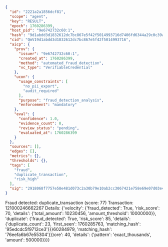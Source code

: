 ```json
{
  "id": "2221a2a1856dcf81",
  "scope": "agent",
  "key": "RESULT",
  "epoch": 1760286399,
  "host_pid": "9e6742732c60:1",
  "hash": "9d1abdd3d1832612dc7bc867e5f42f5014993716d7406fd6344a29c0c39a29d5",
  "cid": "QmV19d1abdd3d1832612dc7bc867e5f42f5014993716",
  "aicp": {
    "prov": {
      "issuer": "9e6742732c60:1",
      "created_at": 1760286399,
      "method": "automated_fraud_detection",
      "vc_type": "VerifiableCredential"
    },
    "ucon": {
      "usage_constraints": [
        "no_pii_export",
        "audit_required"
      ],
      "purpose": "fraud_detection_analysis",
      "enforcement": "mandatory"
    },
    "eval": {
      "confidence": 1.0,
      "evidence_count": 0,
      "review_status": "pending",
      "evaluated_at": 1760286399
    }
  },
  "sources": [],
  "edges": [],
  "metrics": {},
  "thresholds": {},
  "tags": [
    "fraud",
    "duplicate_transaction",
    "risk_high"
  ],
  "sig": "2918068f7757e58e481d073c2a30b79e10ab2cc3067421e758e69e07d03e4c99"
}
```

Fraud detected: duplicate_transaction (score: 77)
Transaction: 121000246662267
Details: {'velocity': {'fraud_detected': True, 'risk_score': 70, 'details': {'total_amount': 10230456, 'amount_threshold': 10000000}}, 'duplicate': {'fraud_detected': True, 'risk_score': 85, 'details': {'duplicate_count': 23, 'first_seen': 1760285763, 'matching_hash': '95edcdc5f9712ce3'}}}60284979, 'matching_hash': '76eefa6b67e55304'}}}ore': 40, 'details': {'pattern': 'exact_thousands', 'amount': 500000}}}}